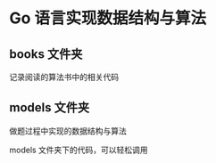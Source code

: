 # Go 语言实现数据结构与算法

## books 文件夹
记录阅读的算法书中的相关代码

## models 文件夹
做题过程中实现的数据结构与算法

models 文件夹下的代码，可以轻松调用
